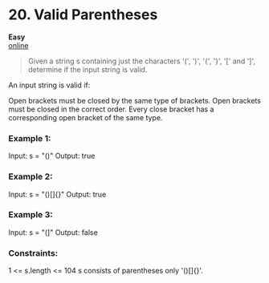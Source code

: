 # 20. Valid Parentheses

**Easy**  
[online](https://leetcode.com/problems/valid-parentheses/)


> Given a string s containing just the characters '(', ')', '{', '}', '[' and ']', determine if the input string is
> valid.

An input string is valid if:

Open brackets must be closed by the same type of brackets.
Open brackets must be closed in the correct order.
Every close bracket has a corresponding open bracket of the same type.

### Example 1:

Input: s = "()"
Output: true

### Example 2:

Input:
s = "()[]{}"
Output: true

### Example 3:

Input: s = "(]"
Output: false

### Constraints:

1 <= s.length <= 104
s consists of parentheses only '()[]{}'.
